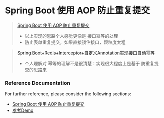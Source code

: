 # Spring Boot 使用 AOP 防止重复提交
>[Spring Boot 使用 AOP 防止重复提交](https://www.jianshu.com/p/09860b74658e)
> - 以上实现的思路个人感觉更像是 接口幂等的处理
> - 防止表单重复提交，如果直接锁住接口，颗粒度太粗

> [Spring Boot+Redis+Interceptor+自定义Annotation实现接口自动幂等](https://www.jianshu.com/p/c806003a8530)
> - 个人理解对 幂等的理解不是很清楚：实现很大程度上是基于 防重复提交的思路来

### Reference Documentation
For further reference, please consider the following sections:

* [Spring Boot 使用 AOP 防止重复提交](https://www.jianshu.com/p/09860b74658e)
* [参考Demo](https://github.com/TavenYin/taven-springboot-learning/tree/master/repeat-submit-intercept)

